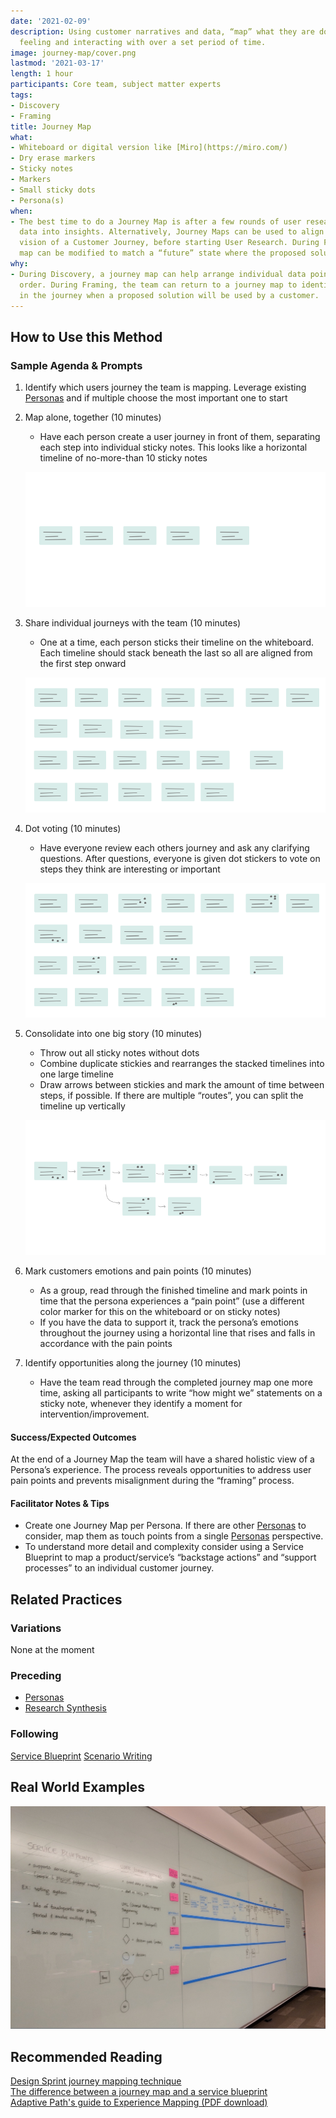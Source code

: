 ```yaml
---
date: '2021-02-09'
description: Using customer narratives and data, “map” what they are doing, thinking,
  feeling and interacting with over a set period of time.
image: journey-map/cover.png
lastmod: '2021-03-17'
length: 1 hour
participants: Core team, subject matter experts
tags:
- Discovery
- Framing
title: Journey Map
what:
- Whiteboard or digital version like [Miro](https://miro.com/)
- Dry erase markers
- Sticky notes
- Markers
- Small sticky dots
- Persona(s)
when:
- The best time to do a Journey Map is after a few rounds of user research, when synthesizing
  data into insights. Alternatively, Journey Maps can be used to align the stakeholder’s
  vision of a Customer Journey, before starting User Research. During Framing, the
  map can be modified to match a “future” state where the proposed solution exists.
why:
- During Discovery, a journey map can help arrange individual data points into chronological
  order. During Framing, the team can return to a journey map to identify the point
  in the journey when a proposed solution will be used by a customer.
---
```


## How to Use this Method
### Sample Agenda & Prompts
1. Identify which users journey the team is mapping. Leverage existing [Personas](/practices/personas) and if multiple choose the most important one to start

1. Map alone, together (10 minutes)
   - Have each person create a user journey in front of them, separating each step into individual sticky notes. This looks like a horizontal timeline of no-more-than 10 sticky notes

   ![Individual user journey](images/Step-1.png)

1. Share individual journeys with the team (10 minutes)
   - One at a time, each person sticks their timeline on the whiteboard. Each timeline should stack beneath the last so all are aligned from the first step onward

   ![All user journeys](images/Step-2.png)

1. Dot voting (10 minutes)
   - Have everyone review each others journey and ask any clarifying questions. After questions, everyone is given dot stickers to vote on steps they think are interesting or important

   ![All user journeys dot voted](images/Step-3.png)

1. Consolidate into one big story (10 minutes)
   - Throw out all sticky notes without dots
   - Combine duplicate stickies and rearranges the stacked timelines into one large timeline
   - Draw arrows between stickies and mark the amount of time between steps, if possible. If there are multiple “routes”, you can split the timeline up vertically

   ![Consolidated user journeys](images/Step-4.png)

1. Mark customers emotions and pain points (10 minutes)
   - As a group, read through the finished timeline and mark points in time that the persona experiences a “pain point” (use a different color marker for this on the whiteboard or on sticky notes)
   - If you have the data to support it, track the persona’s emotions throughout the journey using a horizontal line that rises and falls in accordance with the pain points

1. Identify opportunities along the journey (10 minutes)
   - Have the team read through the completed journey map one more time, asking all participants to write “how might we” statements on a sticky note, whenever they identify a moment for intervention/improvement.

#### Success/Expected Outcomes
At the end of a Journey Map the team will have a shared holistic view of a Persona’s experience. The process reveals opportunities to address user pain points and prevents misalignment during the “framing” process.

#### Facilitator Notes & Tips

- Create one Journey Map per Persona. If there are other [Personas](/practices/personas)
 to consider, map them as touch points from a single [Personas](/practices/personas) perspective.
- To understand more detail and complexity consider using a Service Blueprint to map a product/service’s “backstage actions” and “support processes” to an individual customer journey.

## Related Practices

### Variations

None at the moment

### Preceding
- [Personas](/practices/personas)
- [Research Synthesis](/practices/research-synthesis)

### Following
[Service Blueprint](/practices/service-blueprint)
[Scenario Writing](/practices/scenario-writing)

## Real World Examples

![Journey map on a whiteboard example](images/example-1.jpg)

## Recommended Reading

[Design Sprint journey mapping technique](https://sprintstories.com/the-design-sprint-note-n-map-a9bf0ca88f51)  
[The difference between a journey map and a service blueprint](https://blog.practicalservicedesign.com/the-difference-between-a-journey-map-and-a-service-blueprint-31a6e24c4a6c)  
[Adaptive Path's guide to Experience Mapping (PDF download)](https://adaptivepath.s3.amazonaws.com/apguide/download/Adaptive_Paths_Guide_to_Experience_Mapping.pdf)
